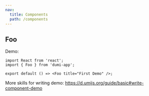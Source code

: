 ```yaml
---
nav:
  title: Components
  path: /components
---
```


## Foo

Demo:

```tsx
import React from 'react';
import { Foo } from 'dumi-app';

export default () => <Foo title="First Demo" />;
```

More skills for writing demo: https://d.umijs.org/guide/basic#write-component-demo
